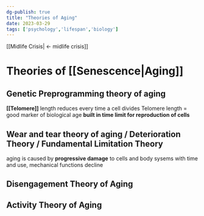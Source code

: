 ```yaml
---
dg-publish: true
title: "Theories of Aging"
date: 2023-03-29
tags: ['psychology','lifespan','biology']
---
```


[[Midlife Crisis| <- midlife crisis]]

# Theories of [[Senescence|Aging]]
## Genetic Preprogramming theory of aging 
**[[Telomere]]** length reduces every time a cell divides
Telomere length = good marker of biological age
**built in time limit for reproduction of cells**

## Wear and tear theory of aging / Deterioration Theory / Fundamental Limitation Theory 
aging is caused by **progressive damage** to cells and body sysems
with time and use, mechanical functions decline

## Disengagement Theory of Aging 

## Activity Theory of Aging
